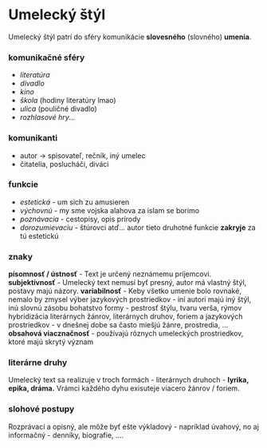 # Umelecký štýl
Umelecký štýl patrí do sféry komunikácie **slovesného** (slovného) **umenia**.
### komunikačné sféry 
 - *literatúra*
 - *divadlo*
 - *kino*
 - *škola* (hodiny literatúry lmao)
 - *ulica* (pouličné divadlo)
 - *rozhlasové hry*...

### komunikanti
 - autor -> spisovateľ, rečník, iný umelec
 - čitatelia, poslucháči, diváci

### funkcie
 - *estetická* - um sich zu amusieren
 - *výchovnú* - my sme vojska alahova za islam se borimo
 - *poznávacia* - cestopisy, opis prírody
 - *dorozumievaciu* - štúrovci atď...
autor tieto druhotné funkcie **zakryje** za tú estetickú

### znaky
**písomnosť / ústnosť** - Text je určený neznámemu príjemcovi.
**subjektívnosť** - Umelecký text nemusí byť presný, autor má vlastný štýl, postavy majú názory.
**variabilnosť** - Keby všetko umenie bolo rovnaké, nemalo by zmysel
 výber jazykových prostriedkov - iní autori majú iný štýl, inú slovnú zásobu
 bohatstvo formy  - pestrosť štýlu, tvaru verša, rýmov
 hybridizácia literárnych žánrov, literárnych druhov, foriem a jazykových prostriedkov - v dnešnej dobe sa často miešjú žánre, prostredia, ...
**obsahová viacznačnosť** - používajú rôznych umeleckých prostriedkov, ktoré majú skrytý význam

### literárne druhy
Umelecký text sa realizuje v troch formách - literárnych druhoch - **lyrika, epika, dráma.**
Vrámci každého dyhu exisuteje viacero žánrov / foriem.

### slohové postupy
Rozprávací a opisný, ale môže byť ešte výkladový - napríklad úvahový, no aj informačný - denníky, biografie, ....

